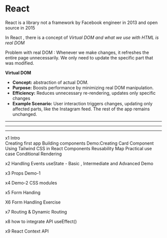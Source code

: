# React

React is a library not a framework by Facebook engineer in 2013 and open source in 2015

In React , there is a concept of *Virtual DOM and what we use with HTML is real DOM*

Problem with real DOM : Whenever we make changes, it refreshes the entire page unnecessarily. We only need to update the specific part that was modified.

**Virtual DOM**

- **Concept:** abstraction of actual DOM.
- **Purpose:** Boosts performance by minimizing real DOM manipulation.
- **Efficiency:** Reduces unnecessary re-rendering, updates only specific changes
- **Example Scenario:** User interaction triggers changes, updating only affected parts, like the Instagram feed. The rest of the app remains unchanged.
----
----
----
x1
Intro  
Creating first app
Building components
Demo:Creating Card Component
Using Tailwind CSS in React
Components Reusability 
Map Practical use case 
Conditional Rendering 

x2
Handling Events
useState - Basic , Intermediate and Advanced 
Demo

x3
Props
Demo-1

x4
Demo-2
CSS modules

x5
Form Handing

X6 
Form Handling Exercise

x7
Routing & Dynamic Routing

x8 
how to integrate API
useEffect()

x9
React Context API



